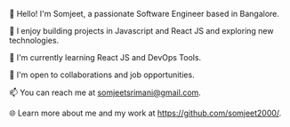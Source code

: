 👋 Hello! I'm Somjeet, a passionate Software Engineer based in Bangalore.

🚀 I enjoy building projects in Javascript and React JS and exploring new technologies.

🌱 I'm currently learning React JS and DevOps Tools.

💼 I'm open to collaborations and job opportunities.

📫 You can reach me at somjeetsrimani@gmail.com.

🌐 Learn more about me and my work at https://github.com/somjeet2000/.
